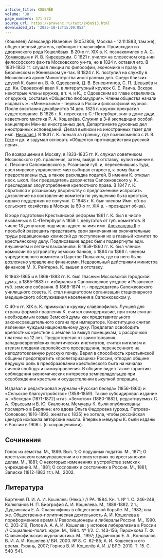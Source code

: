 ```yaml
---
article_title: КОШЕЛЁВ
volume: '38'
page_numbers: 371-372
source_url: https://pravenc.ru/text/2458913.html
downloaded_at: '2025-10-13T15:09:05Z'
---
```


(Кошелев) Александр Иванович (9.05.1806, Москва - 12.11.1883, там же), общественный деятель, публицист-славянофил. Происходил из дворянского рода Кошелёвых. В 20-х гг. XIX в. К. познакомился с А. С. [Хомяковым](https://pravenc.ru/text/Хомяковым.html) и И. В. [Киреевским](https://pravenc.ru/text/Киреевским.html). С 1821 г. учился на словесном отд-нии философского фак-та Московского ун-та, но в 1824 г. оставил его. В 1831-1832 гг. слушал лекции по философии, экономике и праву в Берлинском и Женевском ун-тах. В 1824 г. К. поступил на службу в Московский архив Министерства иностранных дел. Среди близких друзей К. были кн. В. Ф. Одоевский, Д. В. Веневитинов, С. П. Шевырёв и др. Кн. Одоевский ввел К. в литературный кружок С. Е. Раича. Вскоре некоторые члены кружка, в т. ч. и К., с Одоевским во главе отделились от кружка, составив «Общество любомудрия». Члены общества начали издавать ж. «Мнемозина» - первый в России философский журнал. После восстания декабристов 14 дек. 1825 г. кружок прекратил существование. В 1826 г. К. переехал в С.-Петербург, жил в доме дяди, известного мистика Р. А. Кошелёва. Служил в 3-й экспедиции особой канцелярии Мин-ва иностранных дел, Департаменте духовных дел иностранных исповеданий. Делал выписки из иностранных газет для имп. [Николая I](<https://pravenc.ru/text/Николай I.html>). В 1831 г. К. поехал за границу, где познакомился с И. В. [Гёте](https://pravenc.ru/text/Гёте.html) и др. и задумал основать «Общество противодействия русской лени».

По возвращении в Москву, в 1833-1835 гг. К. служил советником Московского губ. правления, затем, выйдя в отставку, купил имение в с. Песочня Сапожковского у. Рязанской губ. и, переселившись туда, ввел мирское управление: мир выбирал старосту, к-рому были предоставлены суд, а также раскладка податей. В имении К. открыл неск. школ. Как предводитель дворянства Сапожковского у. К. преследовал злоупотребления крепостного права. В 1847 г. К. обратился к рязанскому дворянству с предложением испросить дозволение на составление комитета по улучшению быта крестьян, однако поддержки не получил. С 1848 г. К. был членом Имп. об-ва сельского хозяйства в Москве (в 60-х гг. XIX в. - президент об-ва).

В ходе подготовки Крестьянской реформы 1861 г. К. был в числе вызванных в С.-Петербург в 1859 г. депутатов от губ. комитетов. В числе 18 депутатов подписал адрес на имя имп. [Александра II](<https://pravenc.ru/text/Александр II.html>) с просьбой разрешить представить свои замечания на окончательные труды редакционных комиссий до поступления их в главный комитет по крестьянскому делу. Подписавшие адрес были подвергнуты адм. внушениям и легким взысканиям. В 1859-1860 гг. К. был членом комиссии по устройству земских банков, с 1864 по 1866 г. членом учредительного комитета в Царстве Польском, где на него было возложено управление финансами. Недовольный действиями министра финансов М. Х. Рейтерна, К. вышел в отставку.

В 1863-1865 и в 1869-1883 гг. К. был гласным Московской городской думы, в 1865-1883 гг. избирался в Сапожковское уездное и Рязанское губ. земские собрания. В 1868-1874 гг.- председатель Сапожковского училищного совета. К. стал инициатором организации стационарного медицинского обслуживания населения в Сапожковском у.

С 40-х гг. XIX в. К. примыкал к кружку славянофилов. Лучшей для страны формой правления К. считал самодержавие, при этом считал необходимым созыв Земской думы как представительного законосовещательного органа при императоре. Конституцию считал явлением чуждым национальному духу. Предлагал освободить крепостных крестьян с землей за выкуп помещикам, с рассрочкой платежа на 12 лет. Предостерегал от заимствования западноевропейских политических институтов, считая нигилизм и атеизм плодами европейского просвещения, перенесенного на неподготовленную русскую почву. Верил в способность крестьянской общины предотвратить «пролетаризацию» России, отводил общине ведущую роль в преобразовании крестьянского быта на началах личной свободы и самоуправления. В общине видел также гарантию соблюдения экономических интересов землевладельцев при освобождении крестьян и осуществлении выкупной операции.

Издавал и редактировал журналы «Русская беседа» (1856-1860) и «Сельское благоустройство» (1858-1859). Также субсидировал издание ж. «Беседа» (1871-1872) и газ. «Земство» (1880-1882), редактируемых С. А. Юрьевым и В. Ю. Скалоном. Мемуары К. были опубликованы посмертно в Берлине: его вдова Ольга Федоровна (урожд. Петрово-Соловово; 1816-1893, женаты с 1835) не хотела, чтобы российская цензура исказила авторские мысли. Впервые мемуары К. были изданы в России в 1906 г. (с сокращениями).

## Сочинения

Голос из земства. М., 1869. Вып. 1; О подушных податях. М., 1871; О крестьянском самоуправлении и о присутствиях по крестьянским делам. М., 1881; О некоторых изменениях в устройстве земских учреждений. М., 1881; О сословиях и состояниях в России. М., 1881; Записки (1812-1883 гг.). М., 2002.

## Литература

Бартенев П. И. А. И. Кошелев: (Некр.) // РА. 1884. Кн. 1. № 1. С. 246-249; Колюпанов Н. П. Биография А. И. Кошелева. М., 1889-1892. 2 т.; Дудзинская Е. А. Славянофилы в общественной борьбе. М., 1983; она же. Общественно-политическая деятельность А. И. Кошелева в пореформенное время // Революционеры и либералы России. М., 1990. С. 203-219; Попов А. А. А. И. Кошелев: у истоков либерализма в России // Социально-полит. журн. М., 1994. № 1/2. С. 143-156; Пирожкова Т. Ф. Славянофильская журналистика. М., 1997; Дудзинская Е. А., Коновалов В. И. А. И. Кошелев // ВИ. 2000. № 8. С. 62-85; А. И. Кошелев и его время. Рязань, 2007; Горнов В. И. Кошелёв А. И. // БРЭ. 2010. Т. 15. С. 540-541.
